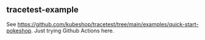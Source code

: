 ## tracetest-example

See https://github.com/kubeshop/tracetest/tree/main/examples/quick-start-pokeshop. Just trying Github Actions here.
